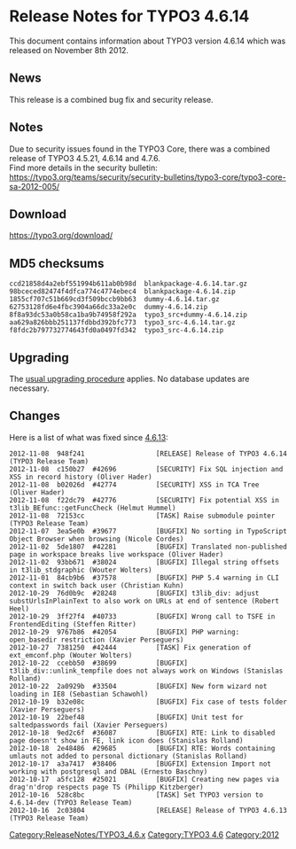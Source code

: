Release Notes for TYPO3 4.6.14
==============================

This document contains information about TYPO3 version 4.6.14 which was
released on November 8th 2012.

News
----

This release is a combined bug fix and security release.

Notes
-----

Due to security issues found in the TYPO3 Core, there was a combined
release of TYPO3 4.5.21, 4.6.14 and 4.7.6.\
Find more details in the security bulletin:
<https://typo3.org/teams/security/security-bulletins/typo3-core/typo3-core-sa-2012-005/>

Download
--------

<https://typo3.org/download/>

MD5 checksums
-------------

    ccd21858d4a2ebf551994b611ab0b98d  blankpackage-4.6.14.tar.gz
    98bceced82474f4dfca774c4774ebec4  blankpackage-4.6.14.zip
    1855cf707c51b669cd3f509bccb9bb63  dummy-4.6.14.tar.gz
    62753128fd6e4fbc3904a66dc33a2e0c  dummy-4.6.14.zip
    8f8a93dc53a0b58ca1ba9b74958f292a  typo3_src+dummy-4.6.14.zip
    aa629a826bbb251137fdbbd392bfc773  typo3_src-4.6.14.tar.gz
    f8fdc2b797732774643fd0a0497fd342  typo3_src-4.6.14.zip

Upgrading
---------

The [usual upgrading
procedure](https://docs.typo3.org/typo3cms/InstallationGuide/) applies.
No database updates are necessary.

Changes
-------

Here is a list of what was fixed since
[4.6.13](TYPO3_4.6.13 "wikilink"):

    2012-11-08  948f241                  [RELEASE] Release of TYPO3 4.6.14 (TYPO3 Release Team)
    2012-11-08  c150b27  #42696          [SECURITY] Fix SQL injection and XSS in record history (Oliver Hader)
    2012-11-08  b02026d  #42774          [SECURITY] XSS in TCA Tree (Oliver Hader)
    2012-11-08  f22dc79  #42776          [SECURITY] Fix potential XSS in t3lib_BEfunc::getFuncCheck (Helmut Hummel)
    2012-11-08  72153cc                  [TASK] Raise submodule pointer (TYPO3 Release Team)
    2012-11-07  3ea5e0b  #39677          [BUGFIX] No sorting in TypoScript Object Browser when browsing (Nicole Cordes)
    2012-11-02  5de1807  #42281          [BUGFIX] Translated non-published page in workspace breaks live workspace (Oliver Hader)
    2012-11-02  93bb671  #38024          [BUGFIX] Illegal string offsets in t3lib_stdgraphic (Wouter Wolters)
    2012-11-01  84cb9b6  #37578          [BUGFIX] PHP 5.4 warning in CLI context in switch back user (Christian Kuhn)
    2012-10-29  76d0b9c  #28248          [BUGFIX] t3lib_div: adjust substUrlsInPlainText to also work on URLs at end of sentence (Robert Heel)
    2012-10-29  3ff27f4  #40733          [BUGFIX] Wrong call to TSFE in FrontendEditing (Steffen Ritter)
    2012-10-29  9767b86  #42054          [BUGFIX] PHP warning: open_basedir restriction (Xavier Perseguers)
    2012-10-27  7381250  #42444          [TASK] Fix generation of ext_emconf.php (Wouter Wolters)
    2012-10-22  ccebb50  #38699          [BUGFIX] t3lib_div::unlink_tempfile does not always work on Windows (Stanislas Rolland)
    2012-10-22  2a0929b  #33504          [BUGFIX] New form wizard not loading in IE8 (Sebastian Schawohl)
    2012-10-19  b32e08c                  [BUGFIX] Fix case of tests folder (Xavier Perseguers)
    2012-10-19  22bef48                  [BUGFIX] Unit test for saltedpasswords fail (Xavier Perseguers)
    2012-10-18  9ed2c6f  #36087          [BUGFIX] RTE: Link to disabled page doesn't show in FE, link icon does (Stanislas Rolland)
    2012-10-18  2e48486  #29685          [BUGFIX] RTE: Words containing umlauts not added to personal dictionary (Stanislas Rolland)
    2012-10-17  a3a7417  #38406          [BUGFIX] Extension Import not working with postgresql and DBAL (Ernesto Baschny)
    2012-10-17  a5fc128  #25021          [BUGFIX] Creating new pages via drag'n'drop respects page TS (Philipp Kitzberger)
    2012-10-16  528c8bc                  [TASK] Set TYPO3 version to 4.6.14-dev (TYPO3 Release Team)
    2012-10-16  2c03804                  [RELEASE] Release of TYPO3 4.6.13 (TYPO3 Release Team)

<Category:ReleaseNotes/TYPO3_4.6.x> [Category:TYPO3
4.6](Category:TYPO3_4.6 "wikilink") <Category:2012>
